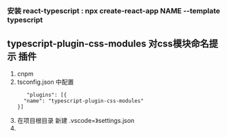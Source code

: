 ### 安装 react-typescript : npx create-react-app NAME --template typescript

## typescript-plugin-css-modules 对css模块命名提示 插件
1. cnpm
2. tsconfig.json 中配置
   ```
      "plugins": [{
     "name": "typescript-plugin-css-modules"
   }]
   ```
3. 在项目根目录 新建 .vscode=》settings.json
4. 